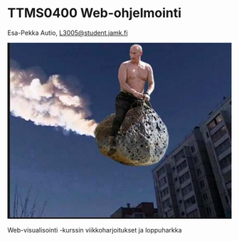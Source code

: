 # TTMS0400 Web-ohjelmointi
Esa-Pekka Autio, L3005@student.jamk.fi

![lol](img/kuva1.jpg)

Web-visualisointi -kurssin viikkoharjoitukset ja loppuharkka